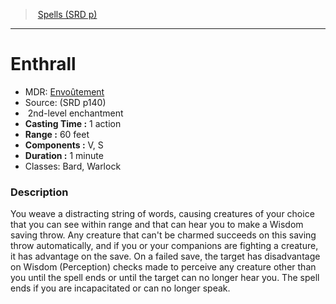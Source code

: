 ﻿---
!SpellItem
Name: Enthrall
AltName: '[Envoûtement](hd_spells_envoutement.md)'
Type: enchantment
Level: 2
CastingTime: 1 action
Range: 60 feet
Components: V, S
Duration: 1 minute
Classes: Bard, Warlock
Family: SpellVO
Source: (SRD p140)
Id: spells_vo.md#enthrall
ParentLink: spells_vo.md#spells-srd-p
ParentName: Spells (SRD p)
NameLevel: 1
Attributes: {}
---
> [Spells (SRD p)](srd_spells.md)

---

# Enthrall

- MDR: [Envoûtement](hd_spells_envoutement.md)
- Source: (SRD p140)
-  2nd-level enchantment
- **Casting Time :** 1 action
- **Range :** 60 feet
- **Components :** V, S
- **Duration :** 1 minute
- Classes: Bard, Warlock

### Description

You weave a distracting string of words, causing creatures of your choice that you can see within range and that can hear you to make a Wisdom saving throw. Any creature that can't be charmed succeeds on this saving throw automatically, and if you or your companions are fighting a creature, it has advantage on the save. On a failed save, the target has disadvantage on Wisdom (Perception) checks made to perceive any creature other than you until the spell ends or until the target can no longer hear you. The spell ends if you are incapacitated or can no longer speak.

